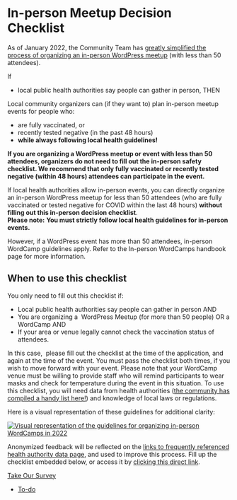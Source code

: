 # In-person Meetup Decision Checklist

As of January 2022, the Community Team has [greatly simplified the process of organizing an in-person WordPress meetup](https://make.wordpress.org/community/2022/01/24/updated-guidelines-for-in-person-wordcamps-and-meetups-2022/) (with less than 50 attendees).

If 

*   local public health authorities say people can gather in person, THEN

Local community organizers can (if they want to) plan in-person meetup events for people who:

*   are fully vaccinated, or
*   recently tested negative (in the past 48 hours)
*   **while always following local health guidelines!**

**If you are organizing a WordPress meetup or event with less than 50 attendees, organizers do not need to fill out the in-person safety checklist. We recommend that only fully vaccinated or recently tested negative (within 48 hours) attendees can participate in the event.**

If local health authorities allow in-person events, you can directly organize an in-person WordPress meetup for less than 50 attendees (who are fully vaccinated or tested negative for COVID within the last 48 hours) **without filling out this in-person decision checklist**.  
**Please note:** **You must strictly follow local health guidelines for in-person events.**

However, if a WordPress event has more than 50 attendees, in-person WordCamp guidelines apply. Refer to the In-person WordCamps handbook page for more information.

## When to use this checklist

You only need to fill out this checklist if:

*   Local public health authorities say people can gather in person AND
*   You are organizing a  WordPress Meetup (for more than 50 people) OR a WordCamp AND
*   If your area or venue legally cannot check the vaccination status of attendees.

In this case,  please fill out the checklist at the time of the application, and again at the time of the event. You must pass the checklist both times, if you wish to move forward with your event. Please note that your WordCamp venue must be willing to provide staff who will remind participants to wear masks and check for temperature during the event in this situation. To use this checklist, you will need data from health authorities ([the community has compiled a handy list here!](https://make.wordpress.org/community/handbook/meetup-organizer/2021-returning-to-in-person-meetups/links-to-frequently-referenced-health-authority-data/)) and knowledge of local laws or regulations. 

Here is a visual representation of these guidelines for additional clarity:

[![Visual representation of the guidelines for organizing in-person WordCamps in 2022](https://make.wordpress.org/community/files/2022/01/image-1-941x1024.png)](https://make.wordpress.org/community/files/2022/01/image-1.png)

Anonymized feedback will be reflected on the [links to frequently referenced health authority data page](https://make.wordpress.org/community/handbook/meetup-organizer/2021-returning-to-in-person-meetups/links-to-frequently-referenced-health-authority-data/), and used to improve this process. Fill up the checklist embedded below, or access it by [clicking this direct link](https://wordcampcentral.survey.fm/2022-host-in-person-wordpress-event-checklist).

<a href="https://wordcampcentral.survey.fm/2022-host-in-person-wordpress-event-checklist" target="\_blank" rel="noopener noreferrer">Take Our Survey</a>

*   [To-do](# "To-do")